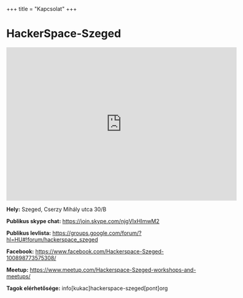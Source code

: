 +++
title = "Kapcsolat"
+++

# HackerSpace-Szeged

<iframe style="border: 0;" src="https://www.google.com/maps/embed?pb=!1m0!3m2!1shu!2shu!4v1473882580769!6m8!1m7!1sKn95vCTmaGnVrMZs0D4sXw!2m2!1d46.26026876977257!2d20.13194914314797!3f189.65892655168904!4f8.977179313612169!5f0.4000000000000002" allowfullscreen="allowfullscreen" width="600" height="400" frameborder="0"></iframe>

**Hely:** Szeged, Cserzy Mihály utca 30/B

**Publikus skype chat:** https://join.skype.com/njgVIxHImwM2

**Publikus levlista:** https://groups.google.com/forum/?hl=HU#!forum/hackerspace_szeged

**Facebook:** https://www.facebook.com/Hackerspace-Szeged-100898773575308/

**Meetup:** https://www.meetup.com/Hackerspace-Szeged-workshops-and-meetups/

**Tagok elérhetősége:** info[kukac]hackerspace-szeged[pont]org
